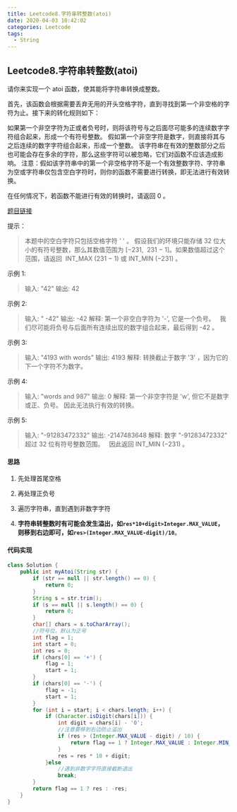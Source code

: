 ```yaml
---
title: Leetcode8.字符串转整数(atoi)
date: 2020-04-03 10:42:02
categories: Leetcode
tags:
  - String
---
```


## Leetcode8.字符串转整数(atoi)

请你来实现一个 atoi 函数，使其能将字符串转换成整数。

首先，该函数会根据需要丢弃无用的开头空格字符，直到寻找到第一个非空格的字符为止。接下来的转化规则如下：

如果第一个非空字符为正或者负号时，则将该符号与之后面尽可能多的连续数字字符组合起来，形成一个有符号整数。
假如第一个非空字符是数字，则直接将其与之后连续的数字字符组合起来，形成一个整数。
该字符串在有效的整数部分之后也可能会存在多余的字符，那么这些字符可以被忽略，它们对函数不应该造成影响。
注意：假如该字符串中的第一个非空格字符不是一个有效整数字符、字符串为空或字符串仅包含空白字符时，则你的函数不需要进行转换，即无法进行有效转换。

在任何情况下，若函数不能进行有效的转换时，请返回 0 。

[题目链接](https://leetcode-cn.com/problems/string-to-integer-atoi)

<!--more-->

提示：

> 本题中的空白字符只包括空格字符 ' ' 。
> 假设我们的环境只能存储 32 位大小的有符号整数，那么其数值范围为 [−231,  231 − 1]。如果数值超过这个范围，请返回  INT_MAX (231 − 1) 或 INT_MIN (−231) 。


示例 1:

> 输入: "42"
> 输出: 42

示例 2:

>输入: "   -42"
>输出: -42
>解释: 第一个非空白字符为 '-', 它是一个负号。
>     我们尽可能将负号与后面所有连续出现的数字组合起来，最后得到 -42 。 

示例 3:

>输入: "4193 with words"
>输出: 4193
>解释: 转换截止于数字 '3' ，因为它的下一个字符不为数字。

示例 4:

>输入: "words and 987"
>输出: 0
>解释: 第一个非空字符是 'w', 但它不是数字或正、负号。
>     因此无法执行有效的转换。

示例 5:

> 输入: "-91283472332"
> 输出: -2147483648
> 解释: 数字 "-91283472332" 超过 32 位有符号整数范围。 
>      因此返回 INT_MIN (−231) 。

#### 思路

1. 先处理首尾空格

2. 再处理正负号

3. 遍历字符串，直到遇到非数字字符

4. **字符串转整数时有可能会发生溢出，如`res*10+digit>Integer.MAX_VALUE`，则移到右边即可，如`res>(Integer.MAX_VALUE-digit)/10`**。

#### 代码实现

```java
class Solution {
    public int myAtoi(String str) {
        if (str == null || str.length() == 0) {
            return 0;
        }
        String s = str.trim();
        if (s == null || s.length() == 0) {
            return 0;
        }
        char[] chars = s.toCharArray();
        //符号位，默认为正号
        int flag = 1;
        int start = 0;
        int res = 0;
        if (chars[0] == '+') {
            flag = 1;
            start = 1;
        }
        if (chars[0] == '-') {
            flag = -1;
            start = 1;
        }
        for (int i = start; i < chars.length; i++) {
            if (Character.isDigit(chars[i])) {
                int digit = chars[i] - '0';
                //注意要移到右边防止溢出
                if (res > (Integer.MAX_VALUE - digit) / 10) {
                    return flag == 1 ? Integer.MAX_VALUE : Integer.MIN_VALUE;
                }
                res = res * 10 + digit;
            }else
                //遇到非数字字符直接截断退出
                break;
        }
        return flag == 1 ? res : -res;
    }
}
```